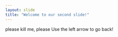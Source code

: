 ```yaml
---
layout: slide
title: "Welcome to our second slide!"
---
```

please kill me, please
Use the left arrow to go back!
